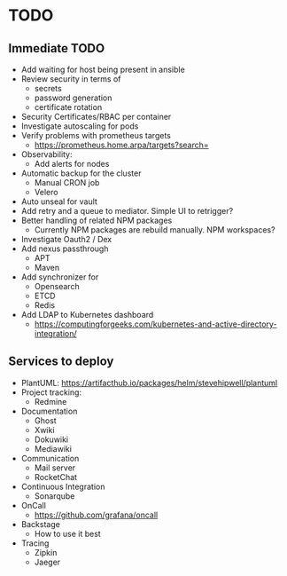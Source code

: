 # TODO

## Immediate TODO

- Add waiting for host being present in ansible
- Review security in terms of
  - secrets
  - password generation
  - certificate rotation
- Security Certificates/RBAC per container
- Investigate autoscaling for pods
- Verify problems with prometheus targets
  - https://prometheus.home.arpa/targets?search=
- Observability:
  - Add alerts for nodes
- Automatic backup for the cluster
  - Manual CRON job
  - Velero
- Auto unseal for vault
- Add retry and a queue to mediator. Simple UI to retrigger?
- Better handling of related NPM packages
  - Currently NPM packages are rebuild manually. NPM workspaces?
- Investigate Oauth2 / Dex
- Add nexus passthrough
  - APT
  - Maven
- Add synchronizer for
  - Opensearch
  - ETCD
  - Redis
- Add LDAP to Kubernetes dashboard
  - https://computingforgeeks.com/kubernetes-and-active-directory-integration/

## Services to deploy

- PlantUML: https://artifacthub.io/packages/helm/stevehipwell/plantuml
- Project tracking:
  - Redmine
- Documentation
  - Ghost
  - Xwiki
  - Dokuwiki
  - Mediawiki
- Communication
  - Mail server
  - RocketChat
- Continuous Integration
  - Sonarqube
- OnCall
  - https://github.com/grafana/oncall
- Backstage
    - How to use it best
- Tracing
  - Zipkin
  - Jaeger
